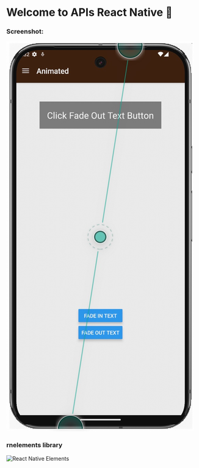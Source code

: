 # Welcome to APIs React Native 👋

### Screenshot:

![React Native Animated](assets/images/animatedcat.jpg "React Native Animated")

### rnelements library

![React Native Elements](assets/images/animatedelemnents.jpg "React Native Elements")
